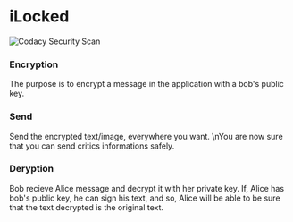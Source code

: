 # iLocked
![Codacy Security Scan](https://github.com/DevNathan/iLocked/workflows/Codacy%20Security%20Scan/badge.svg?branch=master)
### Encryption
The purpose is to encrypt a message in the application with a bob's public key.

### Send 
Send the encrypted text/image, everywhere you want. \nYou are now sure that you can send critics informations safely.

### Deryption
Bob recieve Alice message and decrypt it with her private key. If, Alice has bob's public key, he can sign his text, and so, Alice will be able to be sure that the text decrypted is the original text.


